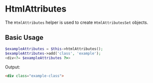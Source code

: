# HtmlAttributes

The `HtmlAttributes` helper is used to create `HtmlAttributesSet` objects.

## Basic Usage

```php
$exampleAttributes = $this->htmlAttributes();
$exampleAttributes->add('class', 'example');
<div<?= $exampleAttributes ?>>
```

Output:

```html
<div class="example-class">
```
